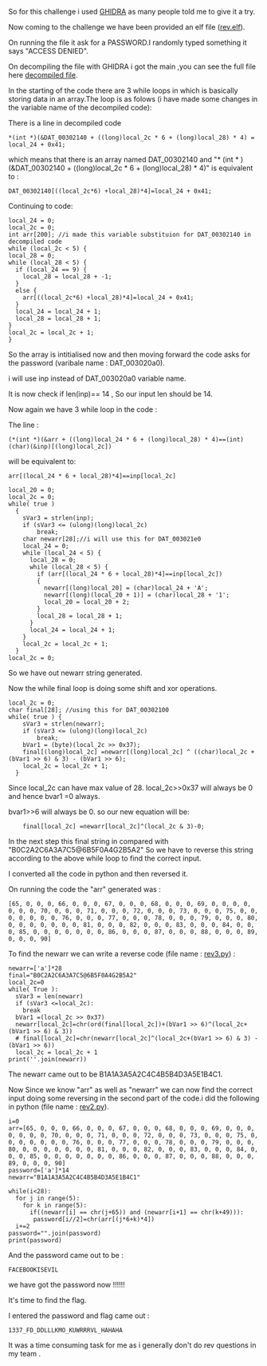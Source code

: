 So for this challenge i used [GHIDRA](https://www.ghidra-sre.org/) as many people told me to give it a try.

Now coming to the challenge we have been provided an elf file ([rev.elf](rev.elf)).

On running the file it ask for a PASSWORD.I randomly typed something it says "ACCESS DENIED".

On decompiling the file with GHIDRA i got the main ,you can see the full file here [decompiled file](decompiled.txt).

In the starting of the code there are 3 while loops in which is basically storing data in an array.The loop is as folows (i have made some changes in the variable name of the decompiled code):

There is a line in decompiled code 

	*(int *)(&DAT_00302140 + ((long)local_2c * 6 + (long)local_28) * 4) = local_24 + 0x41;

which means that there is an array named DAT_00302140 and "* (int * )(&DAT_00302140 + ((long)local_2c * 6 + (long)local_28) * 4)" is equivalent to :
	
	DAT_00302140[((local_2c*6) +local_28)*4]=local_24 + 0x41;
Continuing to code:

	local_24 = 0;
	local_2c = 0;
	int arr[200]; //i made this variable substituion for DAT_00302140 in decompiled code
	while (local_2c < 5) {
    local_28 = 0;
    while (local_28 < 5) {
      if (local_24 == 9) {
        local_28 = local_28 + -1;
      }
      else {
        arr[((local_2c*6) +local_28)*4]=local_24 + 0x41;
      }
      local_24 = local_24 + 1;
      local_28 = local_28 + 1;
    }
    local_2c = local_2c + 1;
	}

So the array is intitialised now and then moving forward the code asks for the password (varibale name : DAT_003020a0).

i will use inp instead of DAT_003020a0 variable name.

It is  now check if len(inp)== 14 , So our input len should be 14.

Now again we have 3 while loop in the code :

The line :

	(*(int *)(&arr + ((long)local_24 * 6 + (long)local_28) * 4)==(int)(char)(&inp)[(long)local_2c])

will be equivalent to:

	arr[(local_24 * 6 + local_28)*4]==inp[local_2c]
	
	local_20 = 0;
    local_2c = 0;
	while( true ) 
      {
        sVar3 = strlen(inp);
        if (sVar3 <= (ulong)(long)local_2c)
        	break;
        char newarr[28];//i will use this for DAT_003021e0
        local_24 = 0;
        while (local_24 < 5) {
          local_28 = 0;
          while (local_28 < 5) {
            if (arr[(local_24 * 6 + local_28)*4]==inp[local_2c]) 
            {
              newarr[(long)local_20] = (char)local_24 + 'A';
              newarr[(long)(local_20 + 1)] = (char)local_28 + '1';
              local_20 = local_20 + 2;
            }
            local_28 = local_28 + 1;
          }
          local_24 = local_24 + 1;
        }
        local_2c = local_2c + 1;
      }
    local_2c = 0;

So we have out newarr string generated.

Now the while final loop is doing some shift and xor operations.

	local_2c = 0;
	char final[28]; //using this for DAT_00302100
	while( true ) {
        sVar3 = strlen(newarr);
        if (sVar3 <= (ulong)(long)local_2c) 
        	break;
        bVar1 = (byte)(local_2c >> 0x37);
        final[(long)local_2c] =newarr[(long)local_2c] ^ ((char)local_2c + (bVar1 >> 6) & 3) - (bVar1 >> 6);
        local_2c = local_2c + 1;
      }

Since local_2c can have max value of 28. local_2c>>0x37 will always be 0 and hence bvar1 =0 always.

bvar1>>6 will always be 0. so our new equation will be:

        final[local_2c] =newarr[local_2c]^(local_2c & 3)-0;

In the next step this final string in compared with "B0C2A2C6A3A7C5@6B5F0A4G2B5A2" So we have to reverse this string according to the above while loop to find the correct input.

I converted all the code in python and then reversed it.

On running the code the "arr" generated was :
	
	[65, 0, 0, 0, 66, 0, 0, 0, 67, 0, 0, 0, 68, 0, 0, 0, 69, 0, 0, 0, 0, 0, 0, 0, 70, 0, 0, 0, 71, 0, 0, 0, 72, 0, 0, 0, 73, 0, 0, 0, 75, 0, 0, 0, 0, 0, 0, 0, 76, 0, 0, 0, 77, 0, 0, 0, 78, 0, 0, 0, 79, 0, 0, 0, 80, 0, 0, 0, 0, 0, 0, 0, 81, 0, 0, 0, 82, 0, 0, 0, 83, 0, 0, 0, 84, 0, 0, 0, 85, 0, 0, 0, 0, 0, 0, 0, 86, 0, 0, 0, 87, 0, 0, 0, 88, 0, 0, 0, 89, 0, 0, 0, 90]

To find the newarr we can write a reverse code (file name : [rev3.py](rev3.py)) :

	newarr=['a']*28
	final="B0C2A2C6A3A7C5@6B5F0A4G2B5A2"
	local_2c=0
	while( True ):
	  sVar3 = len(newarr)
	  if (sVar3 <=local_2c):
	    break
	  bVar1 =(local_2c >> 0x37)
	  newarr[local_2c]=chr(ord(final[local_2c])+(bVar1 >> 6)^(local_2c+(bVar1 >> 6) & 3))
	  # final[local_2c]=chr(newarr[local_2c]^(local_2c+(bVar1 >> 6) & 3) - (bVar1 >> 6))
	  local_2c = local_2c + 1
	print(''.join(newarr))


The newarr came out to be B1A1A3A5A2C4C4B5B4D3A5E1B4C1.

Now Since we know "arr" as well as "newarr" we can now find the correct input doing some reversing in the second part of the code.i did the following in python (file name : [rev2.py](rev2.py)).

	i=0
	arr=[65, 0, 0, 0, 66, 0, 0, 0, 67, 0, 0, 0, 68, 0, 0, 0, 69, 0, 0, 0, 0, 0, 0, 0, 70, 0, 0, 0, 71, 0, 0, 0, 72, 0, 0, 0, 73, 0, 0, 0, 75, 0, 0, 0, 0, 0, 0, 0, 76, 0, 0, 0, 77, 0, 0, 0, 78, 0, 0, 0, 79, 0, 0, 0, 80, 0, 0, 0, 0, 0, 0, 0, 81, 0, 0, 0, 82, 0, 0, 0, 83, 0, 0, 0, 84, 0, 0, 0, 85, 0, 0, 0, 0, 0, 0, 0, 86, 0, 0, 0, 87, 0, 0, 0, 88, 0, 0, 0, 89, 0, 0, 0, 90]
	password=['a']*14
	newarr="B1A1A3A5A2C4C4B5B4D3A5E1B4C1"

	while(i<28):
	  for j in range(5):
	    for k in range(5):
	      if((newarr[i] == chr(j+65)) and (newarr[i+1] == chr(k+49))):
	       password[i//2]=chr(arr[(j*6+k)*4])
	  i+=2
	password="".join(password)
	print(password)

And the password came out to be :

	FACEBOOKISEVIL

we have got the password now !!!!!!

It's time to find the flag.

I entered the password and flag came out :
	
	1337_FD_DDLLLKMO_KUWRRRVL_HAHAHA

It was a time consuming task for me as i generally don't do rev questions in my team .
